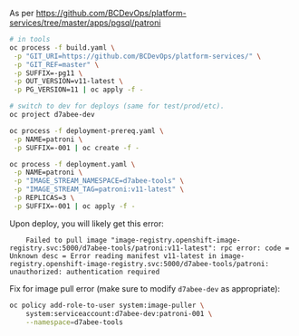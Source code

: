 As per https://github.com/BCDevOps/platform-services/tree/master/apps/pgsql/patroni


```bash
# in tools
oc process -f build.yaml \
 -p "GIT_URI=https://github.com/BCDevOps/platform-services/" \
 -p "GIT_REF=master" \
 -p SUFFIX=-pg11 \
 -p OUT_VERSION=v11-latest \
 -p PG_VERSION=11 | oc apply -f -       

# switch to dev for deploys (same for test/prod/etc).
oc project d7abee-dev

oc process -f deployment-prereq.yaml \
 -p NAME=patroni \
 -p SUFFIX=-001 | oc create -f -

oc process -f deployment.yaml \
 -p NAME=patroni \
 -p "IMAGE_STREAM_NAMESPACE=d7abee-tools" \
 -p "IMAGE_STREAM_TAG=patroni:v11-latest" \
 -p REPLICAS=3 \
 -p SUFFIX=-001 | oc apply -f -

```


Upon deploy, you will likely get this error: 

        Failed to pull image "image-registry.openshift-image-registry.svc:5000/d7abee-tools/patroni:v11-latest": rpc error: code = Unknown desc = Error reading manifest v11-latest in image-registry.openshift-image-registry.svc:5000/d7abee-tools/patroni: unauthorized: authentication required

Fix for image pull error (make sure to modify `d7abee-dev` as appropriate):

```bash
oc policy add-role-to-user system:image-puller \
    system:serviceaccount:d7abee-dev:patroni-001 \
    --namespace=d7abee-tools
```
